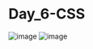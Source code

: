 # Day_6-CSS
![image](https://github.com/Sweathadharan/Day_6-CSS/assets/89176350/f1005c31-e563-4472-ae95-0bcf156a2c88)
![image](https://github.com/Sweathadharan/Day_6-CSS/assets/89176350/1bea123b-fd70-4206-b7f7-fa2f9e49b058)

